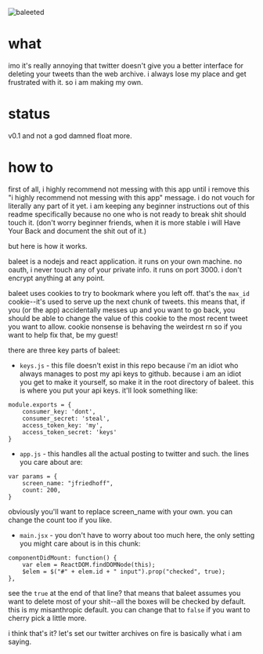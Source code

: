 ![baleeted](https://i.ytimg.com/vi/7rrZ-sA4FQc/maxresdefault.jpg)

# what

imo it's really annoying that twitter doesn't give you a better interface for deleting your tweets than the web archive. i always lose my place and get frustrated with it. so i am making my own.

# status

v0.1 and not a god damned float more.

# how to

first of all, i highly recommend not messing with this app until i remove this "i highly recommend not messing with this app" message. i do not vouch for literally any part of it yet. i am keeping any beginner instructions out of this readme specifically because no one who is not ready to break shit should touch it. (don't worry beginner friends, when it is more stable i will Have Your Back and document the shit out of it.)

but here is how it works.

baleet is a nodejs and react application. it runs on your own machine. no oauth, i never touch any of your private info. it runs on port 3000. i don't encrypt anything at any point.

baleet uses cookies to try to bookmark where you left off. that's the `max_id` cookie--it's used to serve up the next chunk of tweets. this means that, if you (or the app) accidentally messes up and you want to go back, you should be able to change the value of this cookie to the most recent tweet you want to allow. cookie nonsense is behaving the weirdest rn so if you want to help fix that, be my guest!

there are three key parts of baleet:

* `keys.js` - this file doesn't exist in this repo because i'm an idiot who always manages to post my api keys to github. because i am an idiot you get to make it yourself, so make it in the root directory of baleet. this is where you put your api keys. it'll look something like: 

```
module.exports = {
	consumer_key: 'dont',
	consumer_secret: 'steal',
	access_token_key: 'my',
	access_token_secret: 'keys'
}
```

* `app.js` - this handles all the actual posting to twitter and such. the lines you care about are:

```
var params = {
	screen_name: "jfriedhoff",
	count: 200,
}
```

obviously you'll want to replace screen_name with your own. you can change the count too if you like.

* `main.jsx` - you don't have to worry about too much here, the only setting you might care about is in this chunk:

```
componentDidMount: function() {
	var elem = ReactDOM.findDOMNode(this);
	$elem = $("#" + elem.id + " input").prop("checked", true);
},
```

see the `true` at the end of that line? that means that baleet assumes you want to delete most of your shit--all the boxes will be checked by default. this is my misanthropic default. you can change that to `false` if you want to cherry pick a little more.

i think that's it? let's set our twitter archives on fire is basically what i am saying.